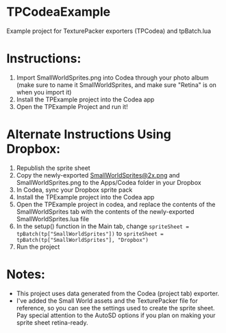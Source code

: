 TPCodeaExample
=

Example project for TexturePacker exporters (TPCodea) and tpBatch.lua


Instructions:
=

1. Import SmallWorldSprites.png into Codea through your photo album (make sure to name it SmallWorldSprites, and make sure "Retina" is on when you import it)
2. Install the TPExample project into the Codea app
3. Open the TPExample Project and run it!

Alternate Instructions Using Dropbox:
=

1. Republish the sprite sheet
2. Copy the newly-exported SmallWorldSprites@2x.png and SmallWorldSprites.png to the Apps/Codea folder in your Dropbox
3. In Codea, sync your Dropbox sprite pack
4. Install the TPExample project into the Codea app
5. Open the TPExample project in codea, and replace the contents of the SmallWorldSprites tab with the contents of the newly-exported SmallWorldSprites.lua file
6. In the setup() function in the Main tab, change <code>spriteSheet = tpBatch(tp["SmallWorldSprites"])</code> to <code>spriteSheet = tpBatch(tp["SmallWorldSprites"], "Dropbox")</code>
7. Run the project

Notes:
=

* This project uses data generated from the Codea (project tab) exporter.
* I've added the Small World assets and the TexturePacker file for reference, so you can see the settings used to create the sprite sheet. Pay special attention to the AutoSD options if you plan on making your sprite sheet retina-ready.
